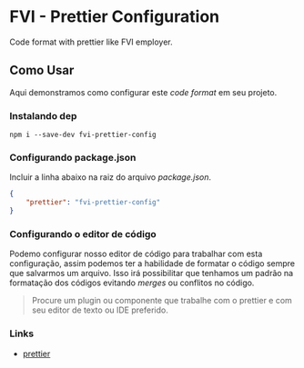 # FVI - Prettier Configuration

Code format with prettier like FVI employer.

## Como Usar

Aqui demonstramos como configurar este _code format_ em seu projeto.

### Instalando dep

```shell
npm i --save-dev fvi-prettier-config
```

### Configurando package.json

Incluir a linha abaixo na raiz do arquivo _package.json_.

```json
{
    "prettier": "fvi-prettier-config"
}
```

### Configurando o editor de código

Podemo configurar nosso editor de código para trabalhar com esta configuração, assim podemos ter a habilidade de formatar o código sempre que salvarmos um arquivo. Isso irá possibilitar que tenhamos um padrão na formatação dos códigos evitando _merges_ ou conflitos no código.

> Procure um plugin ou componente que trabalhe com o prettier e com seu editor de texto ou IDE preferido.

### Links

-   [prettier](https://prettier.io)

